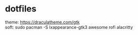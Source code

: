 # dotfiles
theme: https://draculatheme.com/gtk</br>
soft: sudo pacman -S lxappearance-gtk3 awesome rofi alacritty

